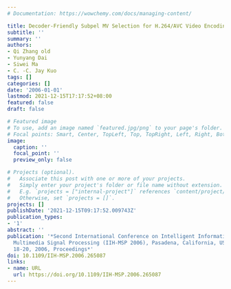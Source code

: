 ```yaml
---
# Documentation: https://wowchemy.com/docs/managing-content/

title: Decoder-Friendly Subpel MV Selection for H.264/AVC Video Encoding
subtitle: ''
summary: ''
authors:
- Qi Zhang old
- Yunyang Dai
- Siwei Ma
- C. -C. Jay Kuo
tags: []
categories: []
date: '2006-01-01'
lastmod: 2021-12-15T17:17:52+08:00
featured: false
draft: false

# Featured image
# To use, add an image named `featured.jpg/png` to your page's folder.
# Focal points: Smart, Center, TopLeft, Top, TopRight, Left, Right, BottomLeft, Bottom, BottomRight.
image:
  caption: ''
  focal_point: ''
  preview_only: false

# Projects (optional).
#   Associate this post with one or more of your projects.
#   Simply enter your project's folder or file name without extension.
#   E.g. `projects = ["internal-project"]` references `content/project/deep-learning/index.md`.
#   Otherwise, set `projects = []`.
projects: []
publishDate: '2021-12-15T09:17:52.009743Z'
publication_types:
- '1'
abstract: ''
publication: '*Second International Conference on Intelligent Information Hiding and
  Multimedia Signal Processing (IIH-MSP 2006), Pasadena, California, USA, December
  18-20, 2006, Proceedings*'
doi: 10.1109/IIH-MSP.2006.265087
links:
- name: URL
  url: https://doi.org/10.1109/IIH-MSP.2006.265087
---
```

